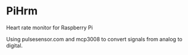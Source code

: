 # PiHrm
Heart rate monitor for Raspberry Pi

Using pulsesensor.com and mcp3008 to convert signals from analog to digital.
